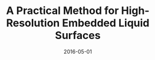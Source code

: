 ---
title: A Practical Method for High-Resolution Embedded Liquid Surfaces

authors:
  - name: Goldade, Ryan
  - name: Batty, Christopher
  - name: Wojtan, Chris
    id: chriswojtan


publication: Computer Graphics Forum 35(2)
date: 2016-05-01

grp: wojtan
paper: http://poisson.cs.uwaterloo.ca/papers/errorcorrection.pdf
project: http://poisson.cs.uwaterloo.ca/errorcorrection/
---